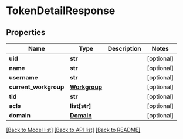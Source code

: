 # TokenDetailResponse

## Properties
Name | Type | Description | Notes
------------ | ------------- | ------------- | -------------
**uid** | **str** |  | [optional] 
**name** | **str** |  | [optional] 
**username** | **str** |  | [optional] 
**current_workgroup** | [**Workgroup**](Workgroup.md) |  | [optional] 
**tid** | **str** |  | [optional] 
**acls** | **list[str]** |  | [optional] 
**domain** | [**Domain**](Domain.md) |  | [optional] 

[[Back to Model list]](../README.md#documentation-for-models) [[Back to API list]](../README.md#documentation-for-api-endpoints) [[Back to README]](../README.md)


